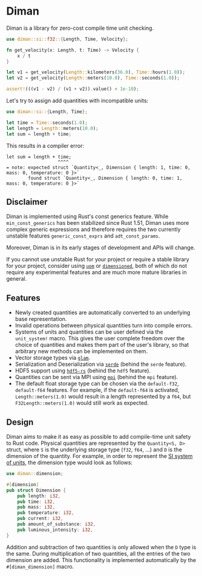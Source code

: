 # Diman
Diman is a library for zero-cost compile time unit checking.

```rust
use diman::si::f32::{Length, Time, Velocity};

fn get_velocity(x: Length, t: Time) -> Velocity {
    x / t
}

let v1 = get_velocity(Length::kilometers(36.0), Time::hours(1.0));
let v2 = get_velocity(Length::meters(10.0), Time::seconds(1.0));

assert!(((v1 - v2) / (v1 + v2)).value() < 1e-10);
```

Let's try to assign add quantities with incompatible units:
```rust compile_fail
use diman::si::{Length, Time};

let time = Time::seconds(1.0);
let length = Length::meters(10.0);
let sum = length + time;
```
This results in a compiler error:
```text
let sum = length + time;
                   ^^^^
= note: expected struct `Quantity<_, Dimension { length: 1, time: 0, mass: 0, temperature: 0 }>`
        found struct `Quantity<_, Dimension { length: 0, time: 1, mass: 0, temperature: 0 }>`
```


## Disclaimer
Diman is implemented using Rust's const generics feature. While `min_const_generics` has been stabilized since Rust 1.51, Diman uses more complex generic expressions and therefore requires the two currently unstable features `generic_const_exprs` and `adt_const_params`. 

Moreover, Diman is in its early stages of development and APIs will change.

If you cannot use unstable Rust for your project or require a stable library for your project, consider using [`uom`](https://crates.io/crates/uom) or [`dimensioned`](https://crates.io/crates/dimensioned), both of which do not require any experimental features and are much more mature libraries in general.

## Features
* Newly created quantities are automatically converted to an underlying base representation.
* Invalid operations between physical quantities turn into compile errors.
* Systems of units and quantities can be user defined via the `unit_system!` macro. This gives the user complete freedom over the choice of quantities and makes them part of the user's library, so that arbitrary new methods can be implemented on them.
* Vector storage types via [`glam`](https://crates.io/crates/glam/).
* Serialization and Deserialization via [`serde`](https://crates.io/crates/serde) (behind the `serde` feature).
* HDF5 support using [`hdf5-rs`](https://crates.io/crates/hdf5-rs/) (behind the `hdf5` feature).
* Quantities can be sent via MPI using [`mpi`](https://crates.io/crates/mpi) (behind the `mpi` feature).
* The default float storage type can be chosen via the `default-f32`, `default-f64` features. For example, if the `default-f64` is activated, `Length::meters(1.0)` would result in a length represented by a `f64`, but `F32Length::meters(1.0)` would still work as expected.

## Design
Diman aims to make it as easy as possible to add compile-time unit safety to Rust code. Physical quantities are represented by the `Quantity<S, D>` struct, where `S` is the underlying storage type (`f32`, `f64`, ...) and `D` is the  dimension of the quantity. For example, in order to represent the [SI system of units](https://www.nist.gov/pml/owm/metric-si/si-units), the dimension type would look as follows:
```rust
use diman::dimension;

#[dimension]
pub struct Dimension {
    pub length: i32,
    pub time: i32,
    pub mass: i32,
    pub temperature: i32,
    pub current: i32,
    pub amount_of_substance: i32,
    pub luminous_intensity: i32,
}
```
Addition and subtraction of two quantities is only allowed when the `D` type is the same. During multiplication of two quantities, all the entries of the two dimension are added. This functionality is implemented automatically by the `#[diman_dimension]` macro.

